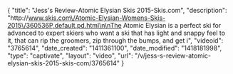 {
    "title": "Jess's Review-Atomic Elysian Skis 2015-Skis.com",
    "description": "http:\/\/www.skis.com\/Atomic-Elysian-Womens-Skis-2015\/360536P,default,pd.html\n\nThe Atomic Elysian is a perfect ski for advanced to expert skiers who want a ski that has light and snappy feel to it, that can rip the groomers, zip through the bumps, and get i",
    "videoid": "3765614",
    "date_created": "1411361100",
    "date_modified": "1418181998",
    "type": "captivate",
    "layout": "video",
    "url": "\/v\/jess-s-review-atomic-elysian-skis-2015-skis-com\/3765614"
}